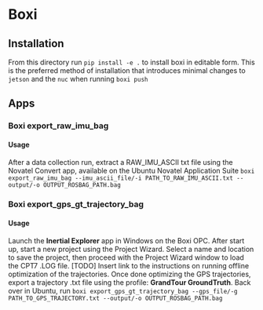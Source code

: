 # Boxi

## Installation
From this directory run `pip install -e .` to install boxi 
in editable form. This is the preferred method of installation
that introduces minimal changes to `jetson` and the `nuc` when
running `boxi push`

## Apps
### Boxi export_raw_imu_bag
#### Usage
After a data collection run, extract a RAW_IMU_ASCII txt file using
the Novatel Convert app, available on the Ubuntu Novatel Application Suite
`boxi export_raw_imu_bag --imu_ascii_file/-i PATH_TO_RAW_IMU_ASCII.txt
--output/-o OUTPUT_ROSBAG_PATH.bag`

### Boxi export_gps_gt_trajectory_bag
#### Usage
Launch the **Inertial Explorer** app in Windows on the Boxi OPC. 
After start up, start a new project using the Project Wizard.
Select a name and location to save the project, then proceed with the Project Wizard
window to load the CPT7 .LOG file. [TODO] Insert link to the instructions on running
offline optimization of the trajectories. Once done optimizing the GPS trajectories,
export a trajectory .txt file using the profile: **GrandTour GroundTruth**.
Back over in Ubuntu, run `boxi export_gps_gt_trajectory_bag --gps_file/-g PATH_TO_GPS_TRAJECTORY.txt
--output/-o OUTPUT_ROSBAG_PATH.bag`
